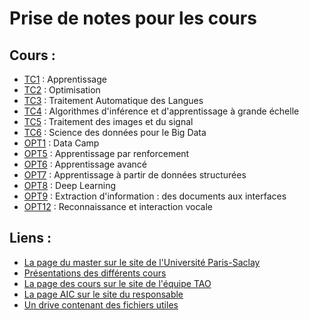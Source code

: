 # Prise de notes pour les cours

## Cours :

- [TC1](Cours/TC1) : Apprentissage
- [TC2](Cours/TC2) : Optimisation
- [TC3](Cours/TC3) : Traitement Automatique des Langues
- [TC4](Cours/TC4) : Algorithmes d'inférence et d'apprentissage à grande échelle
- [TC5](Cours/TC5) : Traitement des images et du signal
- [TC6](Cours/TC6) : Science des données pour le Big Data
- [OPT1](Cours/OPT1) : Data Camp
- [OPT5](Cours/OPT5) : Apprentissage par renforcement
- [OPT6](Cours/OPT6) : Apprentissage avancé
- [OPT7](Cours/OPT7) : Apprentissage à partir de données structurées
- [OPT8](Cours/OPT8) : Deep Learning
- [OPT9](Cours/OPT9) : Extraction d'information : des documents aux interfaces
- [OPT12](Cours/OPT12) : Reconnaissance et interaction vocale

## Liens :

- [La page du master sur le site de l'Université Paris-Saclay](https://www.universite-paris-saclay.fr/fr/education/master/m2-apprentissage-information-et-contenu-machine-learning-information-and-content#presentation-m2)
- [Présentations des différents cours](https://drive.google.com/drive/folders/0B6bFVfow2ez_SVVzamQ4ZGRocUU)
- [La page des cours sur le site de l'équipe TAO](https://tao.lri.fr/courses)
- [La page AIC sur le site du responsable](https://allauzen.github.io/cours/AIC/)
- [Un drive contenant des fichiers utiles](https://ocsync.limsi.fr/index.php/s/TETPT57yxziIN8R)
